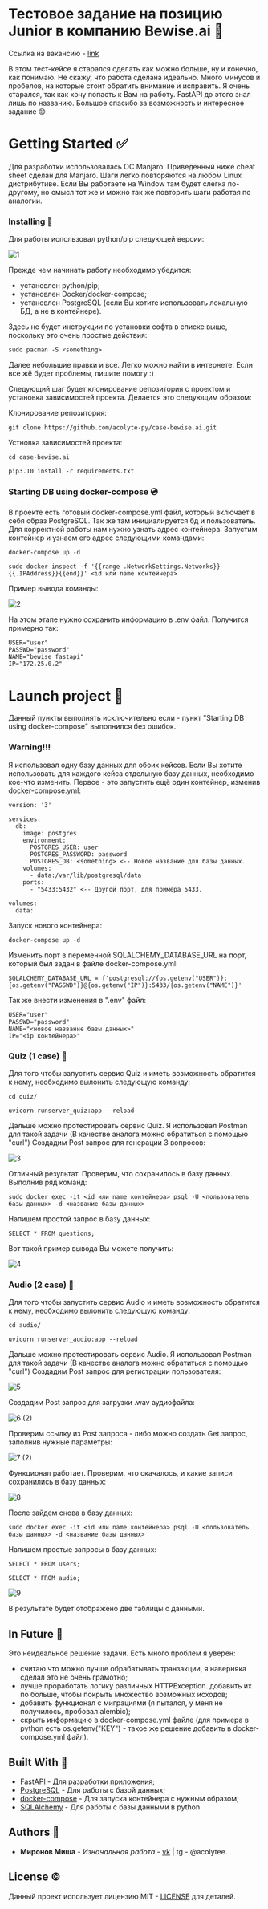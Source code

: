 # Тестовое задание на позицию Junior в компанию Bewise.ai 📄
Ссылка на вакансию - [link](https://tomsk.hh.ru/vacancy/80456354?hhtmFrom=chat)

В этом тест-кейсе я старался сделать как можно больше, ну и конечно, как понимаю. Не скажу, что работа
сделана идеально. Много минусов и пробелов, на которые стоит обратить внимание и исправить.
Я очень старался, так как хочу попасть к Вам на работу. FastAPI до этого знал лишь по названию.
Большое спасибо за возможность и интересное задание 😊

# Getting Started ✅
Для разработки использовалась ОС Manjaro. Приведенный ниже cheat sheet сделан для Manjaro. Шаги легко повторяются на любом Linux дистрибутиве.
Если Вы работаете на Window там будет слегка по-другому, но смысл тот же и можно так же повторить шаги работая по аналогии.

### Installing 🔨
Для работы использовал python/pip следующей версии:

![1](https://github.com/acolyte-py/test-case-bewise.ai/assets/75732226/420329e8-f693-49e8-9fd9-ba5d5dd83930)

Прежде чем начинать работу необходимо убедится:
  * установлен python/pip;
  * установлен Docker/docker-compose;
  * установлен PostgreSQL (если Вы хотите использовать локальную БД, а не в контейнере).

Здесь не будет инструкции по установки софта в списке выше, поскольку это очень простые действия:
```
sudo pacman -S <something>
```
Далее небольшие правки и все. Легко можно найти в интернете. Если все жё будет проблемы, пишите помогу :)

Следующий шаг будет клонирование репозитория с проектом и установка зависимостей проекта. Делается это следующим образом:

Клонирование репозитория:
```
git clone https://github.com/acolyte-py/case-bewise.ai.git
```
Устновка зависимостей проекта:
```
cd case-bewise.ai
```
```
pip3.10 install -r requirements.txt
```

### Starting DB using docker-compose 💿
В проекте есть готовый docker-compose.yml файл, который включает в себя образ PostgreSQL. Так же там инициалируется бд и пользователь.
Для корректной работы нам нужно узнать адрес контейнера. Запустим контейнер и узнаем его адрес следующими командами:
```
docker-compose up -d
```
```
sudo docker inspect -f '{{range .NetworkSettings.Networks}}{{.IPAddress}}{{end}}' <id или name контейнера>
```
Пример вывода команды:

![2](https://github.com/acolyte-py/case-bewise.ai/assets/75732226/73682cd6-8591-429b-ada1-4c8f9b94fe96)

На этом этапе нужно сохранить информацию в .env файл. Получится примерно так:
```
USER="user"
PASSWD="password"
NAME="bewise_fastapi"
IP="172.25.0.2"
```

# Launch project 🐾
Данный пункты выполнять исключительно если - пункт "Starting DB using docker-compose" выполнился без ошибок.

### Warning!!!
Я использовал одну базу данных для обоих кейсов. Если Вы хотите использовать для каждого кейса отдельную базу данных, необходимо кое-что изменить.
Первое - это запустить ещё один контейнер, изменив docker-compose.yml:
```
version: '3'

services:
  db:
    image: postgres
    environment:
      POSTGRES_USER: user
      POSTGRES_PASSWORD: password
      POSTGRES_DB: <something> <-- Новое название для базы данных.
    volumes:
      - data:/var/lib/postgresql/data
    ports:
      - "5433:5432" <-- Другой порт, для примера 5433.

volumes:
  data:
```
Запуск нового контейнера:
```
docker-compose up -d
```
Изменить порт в переменной SQLALCHEMY_DATABASE_URL на порт, который был задан в файле docker-compose.yml:
```
SQLALCHEMY_DATABASE_URL = f'postgresql://{os.getenv("USER")}:{os.getenv("PASSWD")}@{os.getenv("IP")}:5433/{os.getenv("NAME")}'
```
Так же внести изменения в ".env" файл:
```
USER="user"
PASSWD="password"
NAME="<новое название базы данных>"
IP="<ip контейнера>"
```

### Quiz (1 case) 🔴
Для того чтобы запустить сервис Quiz и иметь возможность обратится к нему, необходимо вылонить следующую команду:
```
cd quiz/
```
```
uvicorn runserver_quiz:app --reload
```
Дальше можно протестировать сервис Quiz. Я использовал Postman для такой задачи (В качестве аналога можно обратиться с помощью "curl")
Создадим Post запрос для генерации 3 вопросов:

![3](https://github.com/acolyte-py/case-bewise.ai/assets/75732226/416b234b-2844-49bc-b5fd-d656254da90c)

Отличный результат. Проверим, что сохранилось в базу данных. Выполнив ряд команд:
```
sudo docker exec -it <id или name контейнера> psql -U <пользователь базы данных> -d <название базы данных>
```
Напишем простой запрос в базу данных:
```
SELECT * FROM questions; 
```
Вот такой пример вывода Вы можете получить:

![4](https://github.com/acolyte-py/case-bewise.ai/assets/75732226/ff39147c-d113-4ed6-934c-4aa3e069e105)

### Audio (2 case) 🔵
Для того чтобы запустить сервис Audio и иметь возможность обратится к нему, необходимо вылонить следующую команду:
```
cd audio/
```
```
uvicorn runserver_audio:app --reload
```
Дальше можно протестировать сервис Audio. Я использовал Postman для такой задачи (В качестве аналога можно обратиться с помощью "curl")
Создадим Post запрос для регистрации пользователя:

![5](https://github.com/acolyte-py/case-bewise.ai/assets/75732226/af74fbe3-430a-4793-b3ea-ee0c184b9252)

Создадим Post запрос для загрузки .wav аудиофайла:

![6 (2)](https://github.com/acolyte-py/case-bewise.ai/assets/75732226/2c9904f9-1536-4c8e-a7cd-359f06a1e36d)

Проверим ссылку из Post запроса - либо можно создать Get запрос, заполнив нужные параметры:

![7 (2)](https://github.com/acolyte-py/case-bewise.ai/assets/75732226/64301866-d84c-4bac-bd95-9839988f673d)

Функционал работает. Проверим, что скачалось, и какие записи сохранились в базу данных:

![8](https://github.com/acolyte-py/case-bewise.ai/assets/75732226/362c1813-db08-4d03-8abb-5c01abbeadc3)

После зайдем снова в базу данных:
```
sudo docker exec -it <id или name контейнера> psql -U <пользователь базы данных> -d <название базы данных>
```
Напишем простые запросы в базу данных:
```
SELECT * FROM users; 
```
```
SELECT * FROM audio; 
```
![9](https://github.com/acolyte-py/case-bewise.ai/assets/75732226/b0f40b7c-8e03-41c2-9e05-b7092e5e44e0)

В результате будет отображено две таблицы с данными.

## In Future 📌
Это неидеальное решение задачи. Есть много проблем я уверен:
* считаю что можно лучше обрабатывать транзакции, я наверняка сделал это не очень грамотно;
* лучше проработать логику различных HTTPException. добавить их по больше, чтобы покрыть множество возможных исходов;
* добавить функционал с миграциями (я пытался, у меня не получилось, пробовал alembic);
* скрыть информацию в docker-compose.yml файле (для примера в python есть os.getenv("KEY") - такое же решение добавить в docker-compose.yml файл).


## Built With 🔧
* [FastAPI](https://fastapi.tiangolo.com/) - Для разработки приложения;
* [PostgreSQL](https://www.postgresql.org/docs/) - Для работы с базой данных;
* [docker-compose](https://docs.docker.com/compose/) - Для запуска контейнера с нужным образом;
* [SQLAlchemy](https://docs.sqlalchemy.org/en/20/) - Для работы с базы данными в python.

## Authors 🗿

* **Миронов Миша** - *Изначальная работа* - [vk](https://vk.com/acolyte_py) | tg - @acolytee.

## License ©

Данный проект использует лицензию MIT - [LICENSE](LICENSE) для деталей.
